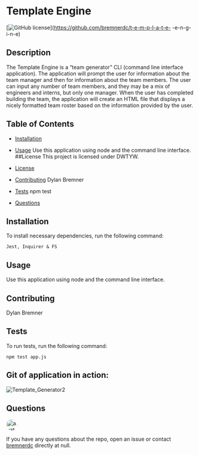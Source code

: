 
# Template Engine
[![GitHub license](https://img.shields.io/badge/license-DWTYW-blue.svg)](https://github.com/bremnerdc/t-e-m-p-l-a-t-e- -e-n-g-i-n-e)

## Description

The Template Engine is a “team generator” CLI (command line interface application). The application will prompt the user for information about the team manager and then for information about the team members. The user can input any number of team members, and they may be a mix of engineers and interns, but only one manager. When the user has completed building the team, the application will create an HTML file that displays a nicely formatted team roster based on the information provided by the user.

## Table of Contents 

* [Installation](#installation)

* [Usage](#usage)
Use this application using node and the command line interface. 
##License
      This project is licensed under DWTYW.
      
* [License](#license)

* [Contributing](#contributing)
Dylan Bremner
* [Tests](#tests)
npm test
* [Questions](#questions)

## Installation

To install necessary dependencies, run the following command:

```
Jest, Inquirer & FS
```

## Usage

Use this application using node and the command line interface. 
  
## Contributing

Dylan Bremner

## Tests

To run tests, run the following command:

```
npm test app.js
```

## Git of application in action:
![Template_Generator2](https://user-images.githubusercontent.com/61300825/81492036-60a64a00-9249-11ea-9fce-4a8931aa309b.gif)

## Questions

<img src="https://avatars3.githubusercontent.com/u/61300825?v=4" alt="avatar" style="border-radius: 16px" width="30" />

If you have any questions about the repo, open an issue or contact [bremnerdc](https://api.github.com/users/bremnerdc) directly at null.

